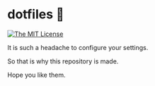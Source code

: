 # dotfiles 🚀

[![The MIT License](https://img.shields.io/badge/license-MIT-orange.svg)](http://opensource.org/licenses/MIT)

It is such a headache to configure your settings.

So that is why this repository is made.

Hope you like them.
